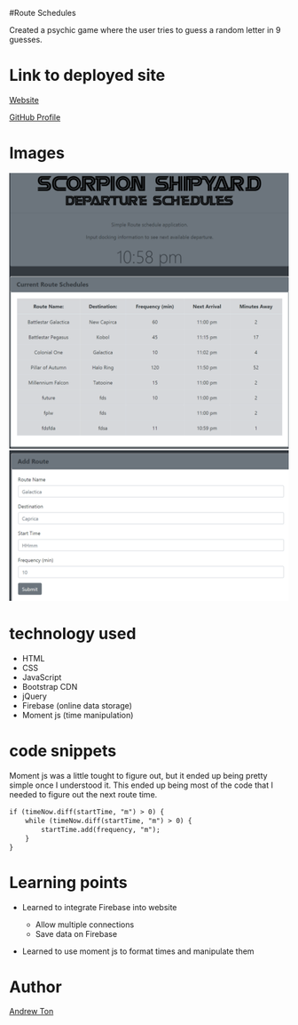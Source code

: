 #Route Schedules


Created a psychic game where the user tries to guess a random letter in 9 guesses.

# Link to deployed site


[Website](https://atton88.github.io/Train-Scheduler/)

[GitHub Profile](https://github.com/atton88)

# Images

![Page](assets/images/Capture1.PNG)
![Add Route](assets/images/Capture2.PNG)


# technology used

- HTML
- CSS
- JavaScript
- Bootstrap CDN
- jQuery
- Firebase (online data storage)
- Moment js (time manipulation)

# code snippets

Moment js was a little tought to figure out, but it ended up being pretty simple once I understood it. This ended up being most of the code that I needed to figure out the next route time.
```
if (timeNow.diff(startTime, "m") > 0) {
    while (timeNow.diff(startTime, "m") > 0) {
        startTime.add(frequency, "m");
    }
}
```

# Learning points
- Learned to integrate Firebase into website
    - Allow multiple connections
    - Save data on Firebase

- Learned to use moment js to format times and manipulate them

# Author 
[Andrew Ton](https://github.com/atton88)